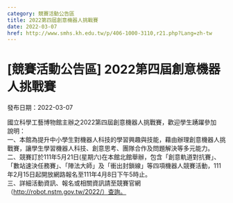 ```yaml
---
category: 競賽活動公告區
title: 2022第四屆創意機器人挑戰賽
date: 2022-03-07
href: http://www.smhs.kh.edu.tw/p/406-1000-3110,r21.php?Lang=zh-tw
---
```


# [競賽活動公告區] 2022第四屆創意機器人挑戰賽

發布日期：2022-03-07

國立科學工藝博物館主辦之2022第四屆創意機器人挑戰賽，歡迎學生踴躍參加  
說明：  
一、本館為提升中小學生對機器人科技的學習興趣與技能，藉由辦理創意機器人挑戰賽，讓學生學習機器人科技、創意思考、團隊合作及問題解決等多元能力。  
二、競賽訂於111年5月21日(星期六)在本館北館舉辦，包含「創意軌道對抗賽」、「數站速決任務賽」、「陣法大師」及「衝出封鎖線」等四項機器人競賽活動，111年2月15日起開放網路報名至111年4月8日下午5時止。  
三、詳細活動資訊、報名或相關資訊請至競賽官網（http://robot.nstm.gov.tw/2022/）查詢。

